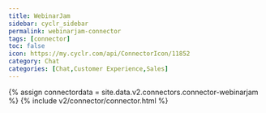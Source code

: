 ```yaml
---
title: WebinarJam
sidebar: cyclr_sidebar
permalink: webinarjam-connector
tags: [connector]
toc: false
icon: https://my.cyclr.com/api/ConnectorIcon/11852
category: Chat
categories: [Chat,Customer Experience,Sales]
---
```

{% assign connectordata = site.data.v2.connectors.connector-webinarjam %}
{% include v2/connector/connector.html %}	